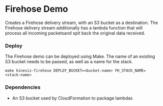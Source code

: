 # Firehose Demo
Creates a Firehose delivery stream, with an S3 bucket as a destination. The Firehose delivery stream additionally has a lambda function that will process all incoming packetsand spit back the original data received.

### Deploy
The Firehose demo can be deployed using Make. The name of an existing S3 bucket needs to be passed, as well as a name for the stack.
```make
make kinesis-firehose DEPLOY_BUCKET=<bucket-name> FH_STACK_NAME=<stack-name>
```

### Dependencies
- An S3 bucket used by CloudFormation to package lambdas
